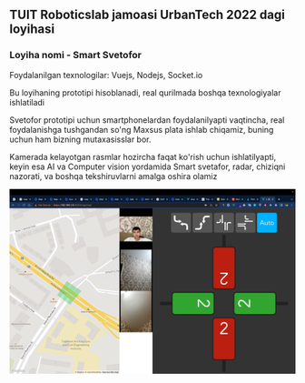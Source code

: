 ## TUIT Roboticslab jamoasi UrbanTech 2022 dagi loyihasi

### Loyiha nomi - Smart Svetofor

Foydalanilgan texnologilar: Vuejs, Nodejs, Socket.io

Bu loyihaning prototipi hisoblanadi, real qurilmada boshqa texnologiyalar ishlatiladi

Svetofor prototipi uchun smartphonelardan foydalanilyapti vaqtincha, real foydalanishga tushgandan so'ng
Maxsus plata ishlab chiqamiz, buning uchun ham bizning mutaxasisslar bor.

Kamerada kelayotgan rasmlar hozircha faqat ko'rish uchun ishlatilyapti, keyin esa AI va Computer vision yordamida
Smart svetafor, radar, chiziqni nazorati, va boshqa tekshiruvlarni amalga oshira olamiz

![DEMO](./screenshoots/img.png)